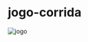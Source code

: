 # jogo-corrida
![jogo](https://github.com/codinginrainbows/jogo-corrida/assets/82886646/61b2a086-f67c-4944-a13e-87bca61b5d72)
